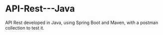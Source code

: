 # API-Rest---Java
API Rest developed in Java, using Spring Boot and Maven, with a postman collection to test it.
